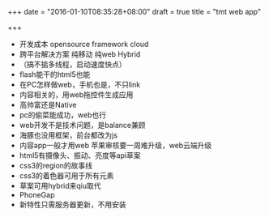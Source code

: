 +++
date = "2016-01-10T08:35:28+08:00"
draft = true
title = "tmt web app"

+++



* 开发成本 opensource framework cloud
* 跨平台解决方案 纯移动 纯web Hybrid
* （搞不掂多线程，启动速度快点）
* flash能干的html5也能
* 在PC怎样做web，手机也是，不只link
* 内容相关的，用web拖控件生成应用
* 高帅富还是Native
* pc的偷菜能成功，web也行
* web开发不是技术问题，是balance兼顾
* 海豚也没用框架，前台都改为js
* 内容app一般才用web
苹果审核要一周难升级，web云端升级
* html5有摄像头、振动、亮度等api草案
* css3的region的故事线
* css3的着色器可用于所有元素
* 草案可用hybrid来qiu取代
* PhoneGap
* 新特性只需服务器更新，不用安装